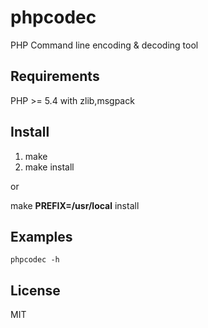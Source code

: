 # phpcodec
PHP Command line encoding &amp; decoding tool

## Requirements

PHP >= 5.4  with zlib,msgpack

## Install
1. make
2. make install

or

make **PREFIX=/usr/local** install

## Examples

<code>phpcodec -h</code>
  
## License
   MIT
  
  
  
  
   
   
   
   
   
   
   
   
   
   
   
   
   
   
   
   
   
   
   
   
   
   
   
   
   
   
   
   
   
   
   
   
   
   
   
   
   
   
   
   
   
   
   
   
   
   
   
   
   
   
   
